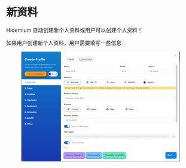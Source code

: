 # 新资料

Hidemium 自动创建新个人资料或用户可以创建个人资料！

如果用户创建新个人资料，用户需要填写一些信息

<figure><img src="../../.gitbook/assets/image (110).png" alt=""><figcaption></figcaption></figure>
